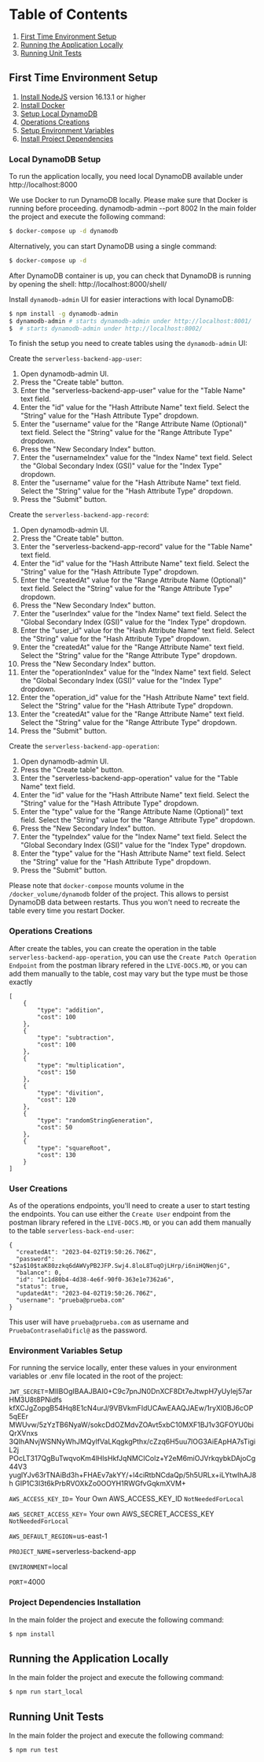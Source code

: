 # Table of Contents

1. [First Time Environment Setup](#first-time-environment-setup)
2. [Running the Application Locally](#running-the-application-locally)
3. [Running Unit Tests](#running-unit-tests)

## First Time Environment Setup

1. [Install NodeJS](https://nodejs.org/en/download/) version 16.13.1 or higher
2. [Install Docker](https://docs.docker.com/get-docker/)
3. [Setup Local DynamoDB](#local-dynamodb-setup)
4. [Operations Creations](#operations-creations)
5. [Setup Environment Variables](#environment-variables-setup)
6. [Install Project Dependencies](#project-dependencies-installation)

### Local DynamoDB Setup

To run the application locally, you need local DynamoDB available under http://localhost:8000

We use Docker to run DynamoDB locally. Please make sure that Docker is running before proceeding.
dynamodb-admin --port 8002
In the main folder the project and execute the following command:

```bash
$ docker-compose up -d dynamodb
```

Alternatively, you can start DynamoDB using a single command:

```bash
$ docker-compose up -d
```

After DynamoDB container is up, you can check that DynamoDB is running by opening the shell: http://localhost:8000/shell/

Install `dynamodb-admin` UI for easier interactions with local DynamoDB:

```bash
$ npm install -g dynamodb-admin
$ dynamodb-admin # starts dynamodb-admin under http://localhost:8001/
$  # starts dynamodb-admin under http://localhost:8002/
```

To finish the setup you need to create tables using the `dynamodb-admin` UI:

Create the `serverless-backend-app-user`:

1. Open dynamodb-admin UI.
2. Press the "Create table" button.
3. Enter the "serverless-backend-app-user" value for the "Table Name" text field.
4. Enter the "id" value for the "Hash Attribute Name" text field. Select the "String" value for the "Hash Attribute Type" dropdown.
5. Enter the "username" value for the "Range Attribute Name (Optional)" text field. Select the "String" value for the "Range Attribute Type" dropdown.
6. Press the "New Secondary Index" button.
7. Enter the "usernameIndex" value for the "Index Name" text field. Select the "Global Secondary Index (GSI)" value for the "Index Type" dropdown.
8. Enter the "username" value for the "Hash Attribute Name" text field. Select the "String" value for the "Hash Attribute Type" dropdown.
9. Press the "Submit" button.

Create the `serverless-backend-app-record`:

1. Open dynamodb-admin UI.
2. Press the "Create table" button.
3. Enter the "serverless-backend-app-record" value for the "Table Name" text field.
4. Enter the "id" value for the "Hash Attribute Name" text field. Select the "String" value for the "Hash Attribute Type" dropdown.
5. Enter the "createdAt" value for the "Range Attribute Name (Optional)" text field. Select the "String" value for the "Range Attribute Type" dropdown.
6. Press the "New Secondary Index" button.
7. Enter the "userIndex" value for the "Index Name" text field. Select the "Global Secondary Index (GSI)" value for the "Index Type" dropdown.
8. Enter the "user_id" value for the "Hash Attribute Name" text field. Select the "String" value for the "Hash Attribute Type" dropdown.
9. Enter the "createdAt" value for the "Range Attribute Name" text field. Select the "String" value for the "Range Attribute Type" dropdown.
10. Press the "New Secondary Index" button.
11. Enter the "operationIndex" value for the "Index Name" text field. Select the "Global Secondary Index (GSI)" value for the "Index Type" dropdown.
12. Enter the "operation_id" value for the "Hash Attribute Name" text field. Select the "String" value for the "Hash Attribute Type" dropdown.
13. Enter the "createdAt" value for the "Range Attribute Name" text field. Select the "String" value for the "Range Attribute Type" dropdown.
14. Press the "Submit" button.

Create the `serverless-backend-app-operation`:

1. Open dynamodb-admin UI.
2. Press the "Create table" button.
3. Enter the "serverless-backend-app-operation" value for the "Table Name" text field.
4. Enter the "id" value for the "Hash Attribute Name" text field. Select the "String" value for the "Hash Attribute Type" dropdown.
5. Enter the "type" value for the "Range Attribute Name (Optional)" text field. Select the "String" value for the "Range Attribute Type" dropdown.
6. Press the "New Secondary Index" button.
7. Enter the "typeIndex" value for the "Index Name" text field. Select the "Global Secondary Index (GSI)" value for the "Index Type" dropdown.
8. Enter the "type" value for the "Hash Attribute Name" text field. Select the "String" value for the "Hash Attribute Type" dropdown.
9. Press the "Submit" button.

Please note that `docker-compose` mounts volume in the `/docker_volume/dynamodb` folder of the project. This allows to persist DynamoDB data between restarts. Thus you won't need to recreate the table every time you restart Docker.

### Operations Creations

After create the tables, you can create the operation in the table `serverless-backend-app-operation`, you can use the `Create Patch Operation Endpoint` from the postman library refered in the `LIVE-DOCS.MD`, or you can add them manually to the table, cost may vary but the type must be those exactly

```
[
    {
        "type": "addition",
        "cost": 100
    },
    {
        "type": "subtraction",
        "cost": 100
    },
    {
        "type": "multiplication",
        "cost": 150
    },
    {
        "type": "divition",
        "cost": 120
    },
    {
        "type": "randomStringGeneration",
        "cost": 50
    },
    {
        "type": "squareRoot",
        "cost": 130
    }
]
```

### User Creations

As of the operations endpoints, you'll need to create a user to start testing the endpoints. You can use either the `Create User` endpoint from the postman library refered in the `LIVE-DOCS.MD`, or you can add them manually to the table `serverless-back-end-user`:

```
{
  "createdAt": "2023-04-02T19:50:26.706Z",
  "password": "$2a$10$taK80zzkq6dAWVyPB2JFP.Swj4.8loL8TuqOjLHrp/i6niHQNenjG",
  "balance": 0,
  "id": "1c1d80b4-4d38-4e6f-90f0-363e1e7362a6",
  "status": true,
  "updatedAt": "2023-04-02T19:50:26.706Z",
  "username": "prueba@prueba.com"
}
```

This user will have `prueba@prueba.com` as username and `PruebaContraseñaDificl@` as the password.

### Environment Variables Setup

For running the service locally, enter these values in your environment variables or .env file located in the root of the project:

`JWT_SECRET`=MIIBOgIBAAJBAI0+C9c7pnJN0DnXCF8Dt7eJtwpH7yUyIej57arHM3U8t8PNidfs
kfXCJgZopgB54Hq8E1cN4urJ/9VBVkmFIdUCAwEAAQJAEw/1ryXI0BJ6cOP5qEEr
MWUvw/5zYzTB6NyaW/sokcDdOZMdvZOAvt5xbC10MXF1BJ1v3GFOYU0biQrXVnxs
3QIhANvjWSNNyWhJMQylfVaLKqgkgPthx/cZzq6H5uu7lOG3AiEApHA7sTigiL2j
POcLT317QgBuTwqvoKm4lHlsHkfJqNMCIColz+Y2eM6miOJVrkqybkDAjoCg44V3
yuglYJv63rTNAiBd3h+FHAEv7akYY/+l4ciRtbNCdaQp/5h5URLx+iLYtwIhAJ8h
GIP1C3l3t6kPrbRVOXkZo0OOYH1RWGfvGqkmXVM+

`AWS_ACCESS_KEY_ID`= Your Own AWS_ACCESS_KEY_ID `NotNeededForLocal`

`AWS_SECRET_ACCESS_KEY`= Your own AWS_SECRET_ACCESS_KEY `NotNeededForLocal`

`AWS_DEFAULT_REGION`=us-east-1

`PROJECT_NAME`=serverless-backend-app

`ENVIRONMENT`=local

`PORT`=4000

### Project Dependencies Installation

In the main folder the project and execute the following command:

```bash
$ npm install
```

## Running the Application Locally

In the main folder the project and execute the following command:

```bash
$ npm run start_local
```

## Running Unit Tests

In the main folder the project and execute the following command:

```bash
$ npm run test
```
